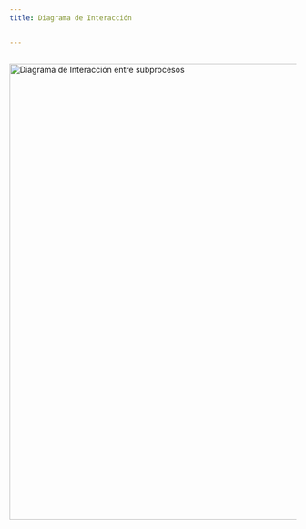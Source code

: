 ```yaml
---
title: Diagrama de Interacción


---
```


## 
<img src="/GPF/grafica1.jpg" alt="Diagrama de Interacción entre subprocesos" width="800" />
